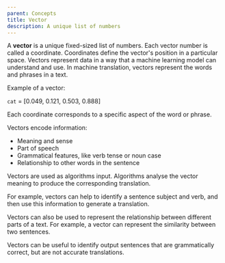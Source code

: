 ```yaml
---
parent: Concepts
title: Vector
description: A unique list of numbers
---
```


A **vector** is a unique fixed-sized list of numbers.
Each vector number is called a coordinate.
Coordinates define the vector's position in a particular space.
Vectors represent data in a way that a machine learning model can understand and use.
In machine translation, vectors represent the words and phrases in a text.

Example of a vector:

`cat` = [0.049, 0.121, 0.503, 0.888]

Each coordinate corresponds to a specific aspect of the word or phrase.

Vectors encode information:

- Meaning and sense
- Part of speech
- Grammatical features, like verb tense or noun case
- Relationship to other words in the sentence

Vectors are used as algorithms input.
Algorithms analyse the vector meaning to produce the corresponding translation.

For example, vectors can help to identify a sentence subject and verb, and then use this information to generate a translation.

Vectors can also be used to represent the relationship between different parts of a text.
For example, a vector can represent the similarity between two sentences.

Vectors can be useful to identify output sentences that are grammatically correct, but are not accurate translations.
